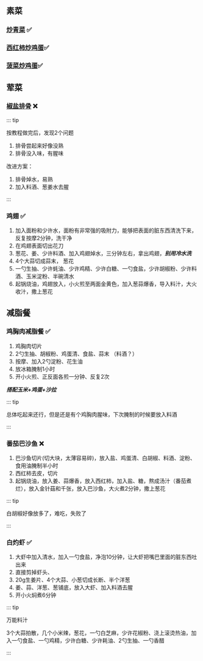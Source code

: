 ## 素菜

### [炒青菜](https://cook.aiursoft.cn/dishes/vegetable_dish/%E7%82%92%E9%9D%92%E8%8F%9C/) ✅

### [西红柿炒鸡蛋](https://cook.aiursoft.cn/dishes/vegetable_dish/%E8%A5%BF%E7%BA%A2%E6%9F%BF%E7%82%92%E9%B8%A1%E8%9B%8B/#_3)✅

### [菠菜炒鸡蛋](https://cook.aiursoft.cn/dishes/vegetable_dish/%E8%8F%A0%E8%8F%9C%E7%82%92%E9%B8%A1%E8%9B%8B/%E8%8F%A0%E8%8F%9C%E7%82%92%E9%B8%A1%E8%9B%8B/#_3)✅

## 荤菜

### [椒盐排骨](https://cook.aiursoft.cn/dishes/meat_dish/%E6%A4%92%E7%9B%90%E6%8E%92%E6%9D%A1/) ❌

:::  tip

按教程做完后，发现2个问题

1. 排骨尝起来好像没熟
2. 排骨没入味，有腥味

改进方案：

1. 排骨焯水，易熟
2. 加入料酒、葱姜水去腥

:::

### 鸡翅 ✅

1. 加入面粉和少许水，面粉有非常强的吸附力，能够把表面的脏东西清洗下来，反复按摩2分钟，洗干净
2. 在鸡翅表面切出花刀
3. 葱花、姜、少许料酒、加入鸡翅焯水，三分钟左右，拿出鸡翅，***别用冷水洗***
4. 4个大蒜切成蒜末， 葱花
5. 一勺生抽、少许蚝油、少许鸡精、少许白糖、一勺食盐，少许胡椒粉、少许料酒、玉米淀粉、半碗清水
6. 起锅烧油，鸡翅放入，小火煎至两面金黄色，加入葱蒜爆香，导入料汁，大火收汁，撒上葱花

## 减脂餐

### 鸡胸肉减脂餐 ✅

1. 鸡胸肉切片
2. 2勺生抽、胡椒粉、鸡蛋清、食盐、蒜末 （料酒？）
3. 按摩、加入2勺淀粉、花生油
4. 放冰箱腌制1小时
5. 开小火煎、正反面各煎一分钟、反复2次

***搭配玉米+鸡蛋+沙拉***

::: tip

总体吃起来还行，但是还是有个鸡胸肉腥味，下次腌制的时候要放入料酒

:::

### 番茄巴沙鱼 ❌

1. 巴沙鱼切片(切大块，太薄容易碎)，放入盐、鸡蛋清、白胡椒、料酒、淀粉、食用油腌制半小时
2. 西红柿去皮，切片
3. 起锅烧油，放入姜、蒜爆香，放入西红柿，加入盐、糖，熬成汤汁（番茄煮烂），放入金针菇和千张，放入巴沙鱼，大火煮2分钟，撒上葱花

::: tip

白胡椒好像放多了，难吃，失败了

:::

### 白灼虾 ✅

1. 大虾中加入清水，加入一勺食盐，净泡10分钟，让大虾把嘴巴里面的脏东西吐出来
2. 直接剪掉虾头、
3. 20g生姜片、4个大蒜、小葱切成长断、半个洋葱
4. 姜、蒜、洋葱、葱铺底，放入大虾、加入料酒去腥
5. 开小火焖煮6分钟

::: tip

万能料汁

3个大蒜拍散，几个小米辣，葱花，一勺白芝麻，少许花椒粉、浇上滚烫热油，加入一勺食盐、一勺鸡精，少许白糖、少许耗油、2勺生抽、一勺香醋

:::
